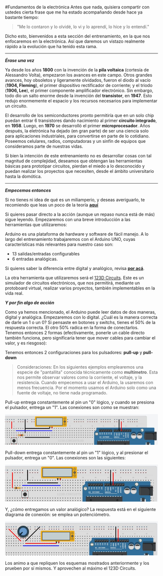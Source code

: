 #Fundamentos de la electrónica
Antes que nada, quisiera compartir con ustedes cierta frase que me ha estado acompañando desde hace ya bastante tiempo:  
>"Me lo contaron y lo olvidé, lo vi y lo aprendí, lo hice y lo entendí."

Dicho esto, bienvenidos a esta sección del entrenamiento, en la que nos enfocaremos en la electrónica. Así que daremos un vistazo realmente rápido a la evolución que ha tenido esta rama.


 

----------

***Érase una vez***

Ya desde los años **1800** con la invención de la **pila voltaica** (cortesía de Alessandro Volta), empezaron los avances en este campo. Otros grandes avances, hoy obsoletos y ligeramente olvidados, fueron el diodo al vacío (**1904, Fleming**), el primer dispositivo rectificador de corriente; y el triodo (**1906, Lee**), el primer componente amplificador electrónico. Sin embargo, todo dio un salto enorme desde la invención del **transistor**, en **1947**. Esto redujo enormemente el espacio y los recursos necesarios para implementar un circuito.

El desarrollo de los semiconductores pronto permitiría que en un solo chip puedan entrar 6 transistores dando nacimiento al primer **circuito integrado**, en **1958**. Luego, en **1970** se desarrolló el primer **microprocesador**. Años después, la eletrónica ha dejado (en gran parte) de ser una ciencia solo para aplicaciones industriales, para convertirse en parte de lo cotidiano. Poseemos celulares, radios, computadoras y un sinfín de equipos que consideramos parte de nuestras vidas. 

Si bien la intención de este entrenamiento no es desarrollar cosas con tal magnitud de complejidad, deseamos que obtengan las herramientas básicas para prototipar circuitos, pierdan el miedo a lo desconocido y puedan realizar los proyectos que necesiten, desde el ámbito universitario hasta la domótica.

---

***Empecemos entonces***

Si no tienes ni idea de qué es un miliamperio, y deseas averiguarlo, te recomiendo que leas un poco de la teoría **[aquí](https://github.com/eyallico/Arduino/blob/master/Teoria.md
)** 

Si quieres pasar directo a la acción (aunque un repaso nunca está de más) sigue leyendo. Empezaremos con una breve introducción a las herramientas que utilizaremos:

Arduino es una plataforma de hardware y software de fácil manejo. A lo largo del entrenamiento trabajaremos con el Arduino UNO, cuyas características más relevantes para nuestro caso son:

- 13 salidas/entradas configurables
- 6 entradas analógicas.

Si quieres saber la diferencia entre digital y analógico, revisa **[por acá](https://github.com/eyallico/Arduino/blob/master/DigitalVsAnalogico.md
)**.

La otra herramienta que utilizaremos será el [123D Circuits](http://123d.circuits.io/). Este es un simulador de circuitos electrónicos, que nos permitirá, mediante un protoboard virtual, realizar varios proyectos, también implementables en la vida real.

***Y por fin algo de acción***

Como ya hemos mencionado, el Arduino puede leer datos de dos maneras, digital y analógica. Empezaremos con lo digital. ¿Cuál es la manera correcta de darle un 1 o un 0? Si pensaste en botones y switchs, tienes el 50% de la respuesta correcta. El otro 50% radica en la forma de conectarlos. Tenemos entonces 2 formas (efectivamente, ponerle un cable directo también funciona, pero significaría tener que mover cables para cambiar el valor, y es riesgoso):

Tenemos entonces 2 configuraciones para los pulsadores: **pull-up** y **pull-down**

>Consideraciones: En los siguientes ejemplos emplearemos una especie de "pantallita" conocida técnicamente como **multímetro**. Esta nos permite observar valores como la corriente, el voltaje, y la resistencia. Cuando empecemos a usar el Arduino, la usaremos con menos frecuencia. Por el momento usamos el Arduino solo como una fuente de voltaje, no tiene nada programado.

Pull-up entrega constantemente al pin un "0" lógico, y cuando se presiona el pulsador, entrega un "1". Las conexiones son como se muestran:

![Sin titulo](Imagenes/PullUp.JPG)

Pull-down entrega constantemente al pin un "1" lógico, y al presionar el pulsador, entrega un "0". Las conexiones son las siguientes:

![Sin titulo](Imagenes/PullDown.JPG)

Y, ¿cómo entregamos un valor analógico? La respuesta está en el siguiente diagrama de conexión: se emplea un potenciómetro.

![Sin titulo](Imagenes/Analog.JPG)

Los animo a que repliquen los esquemas mostrados anteriormente y los prueben por sí mismos. Y aprovechen al máximo el 123D Circuits. 










